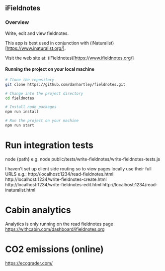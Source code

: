 ## iFieldnotes

### Overview
Write, edit and view fieldnotes. 

This app is best used in conjunction with (iNaturalist)[https://www.inaturalist.org/].

Visit the web site at: (iFieldnotes)[https://www.ifieldnotes.org/]

#### Running the project on your local machine

```bash
# Clone the repository
git clone https://github.com/danhartley/fieldnotes.git

# Change into the project directory
cd fieldnotes

# Install node packages
npm run install

# Run the project on your machine
npm run start

````

# Run integration tests
node {path} e.g. node public/tests/write-fieldnotes/write-fieldnotes-tests.js

I haven't set up client side routing so to view pages locally use their full URLS e.g.:
http://localhost:1234/read-fieldnotes.html
http://localhost:1234/write-fieldnotes-create.html
http://localhost:1234/write-fieldnotes-edit.html
http://localhost:1234/read-inaturalist.html

# Cabin analytics
Analytics is only running on the read fieldnotes page
https://withcabin.com/dashboard/ifieldnotes.org

# CO2 emissions (online)
https://ecograder.com/

